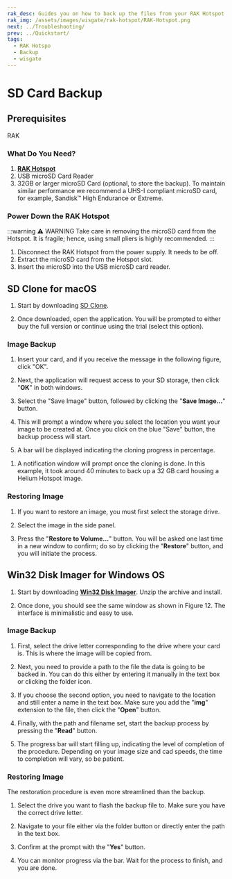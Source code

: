 ```yaml
---
rak_desc: Guides you on how to back up the files from your RAK Hotspot to either macOS or Windows OS and also, on how to restore images. With these backup tools, it lessens the hassle of saving the SD Card files of your LoRaWAN Gateway.
rak_img: /assets/images/wisgate/rak-hotspot/RAK-Hotspot.png
next: ../Troubleshooting/
prev: ../Quickstart/
tags:
  - RAK Hotspo
  - Backup
  - wisgate
---
```


# SD Card Backup

## Prerequisites
RAK
### What Do You Need?

1. [**RAK Hotspot**](https://store.rakwireless.com/products/rak-hotspot-miner?utm_source=RAKHotspotMiner&utm_medium=Document&utm_campaign=BuyFromStore)
2. USB microSD Card Reader
3. 32GB or larger microSD Card (optional, to store the backup). To maintain similar performance we recommend a UHS-I compliant microSD card, for example, Sandisk&trade; High Endurance or Extreme.


### Power Down the RAK Hotspot

:::warning ⚠️ WARNING
Take care in removing the microSD card from the Hotspot. It is fragile; hence, using small pliers is highly recommended.
:::

1. Disconnect the RAK Hotspot from the power supply. It needs to be off.
2. Extract the microSD card from the Hotspot slot.
3. Insert the microSD into the USB microSD card reader.


## SD Clone for macOS

1. Start by downloading [SD Clone](https://twocanoes.com/products/mac/sd-clone/).

<rk-img
  src="/assets/images/wisgate/rak-hotspot/backup/mac/1.png"
  width="100%"
  caption="Download SD Clone"
/>

2. Once downloaded, open the application. You will be prompted to either buy the full version or continue using the trial (select this option).

<rk-img
  src="/assets/images/wisgate/rak-hotspot/backup/mac/2.png"
  width="100%"
  caption="Selecting Clone Trial or Buy Option"
/>


### Image Backup

1. Insert your card, and if you receive the message in the following figure, click "OK".

<rk-img
  src="/assets/images/wisgate/rak-hotspot/backup/mac/3.png"
  width="100%"
  caption="SD Clone Authentication"
/>

2. Next, the application will request access to your SD storage, then click "**OK**" in both windows.


<rk-img
  src="/assets/images/wisgate/rak-hotspot/backup/mac/4.png"
  width="100%"
  caption="Accessing SD Storage"
/>

<rk-img
  src="/assets/images/wisgate/rak-hotspot/backup/mac/5.png"
  width="100%"
  caption="Allowing SD Clone to Access Files"
/>

3. Select the "Save Image" button, followed by clicking the "**Save Image...**" button.

<rk-img
  src="/assets/images/wisgate/rak-hotspot/backup/mac/6.png"
  width="100%"
  caption="Save Image"
/>

4. This will prompt a window where you select the location you want your image to be created at. Once you click on the blue "Save" button, the backup process will start.

<rk-img
  src="/assets/images/wisgate/rak-hotspot/backup/mac/7.png"
  width="100%"
  caption="Selecting File Folder"
/>

5. A bar will be displayed indicating the cloning progress in percentage.

<rk-img
  src="/assets/images/wisgate/rak-hotspot/backup/mac/8.png"
  width="100%"
  caption="Ongoing Cloning Process"
/>

1. A notification window will prompt once the cloning is done. In this example, it took around 40 minutes to back up a 32&nbsp;GB card housing a Helium Hotspot image.

<rk-img
  src="/assets/images/wisgate/rak-hotspot/backup/mac/9.png"
  width="100%"
  caption="Clone Complete"
/>

### Restoring Image

1. If you want to restore an image, you must first select the storage drive.

<rk-img
  src="/assets/images/wisgate/rak-hotspot/backup/mac/10.png"
  width="100%"
  caption="Selecting Storage Device"
/>

2. Select the image in the side panel.

<rk-img
  src="/assets/images/wisgate/rak-hotspot/backup/mac/11.png"
  width="100%"
  caption="Selecting Image"
/>

3. Press the "**Restore to Volume...**" button. You will be asked one last time in a new window to confirm; do so by clicking the "**Restore**" button, and you will initiate the process.

<rk-img
  src="/assets/images/wisgate/rak-hotspot/backup/mac/12.png"
  width="100%"
  caption="Restoring Image to Volume"
/>

## Win32 Disk Imager for Windows OS

1. Start by downloading [**Win32 Disk Imager**](https://win32diskimager.download/download-win32-disk-imager/). Unzip the archive and install.

2. Once done, you should see the same window as shown in Figure 12. The interface is minimalistic and easy to use.

<rk-img
  src="/assets/images/wisgate/rak-hotspot/backup/win/1.png"
  width="45%"
  caption="Downloading Win31 Disk Imager"
/>


### Image Backup

1. First, select the drive letter corresponding to the drive where your card is. This is where the image will be copied from.

<rk-img
  src="/assets/images/wisgate/rak-hotspot/backup/win/2.png"
  width="45%"
  caption="Selecting Storage Device"
/>

2. Next, you need to provide a path to the file the data is going to be backed in. You can do this either by entering it manually in the text box or clicking the folder icon.

<rk-img
  src="/assets/images/wisgate/rak-hotspot/backup/win/3.png"
  width="45%"
  caption="Selecting Image File Path"
/>

3. If you choose the second option, you need to navigate to the location and still enter a name in the text box. Make sure you add the "**img**" extension to the file, then click the "**Open**" button.

<rk-img
  src="/assets/images/wisgate/rak-hotspot/backup/win/4.png"
  width="70%"
  caption="Entering Image File Name"
/>

4. Finally, with the path and filename set, start the backup process by pressing the "**Read**" button.

<rk-img
  src="/assets/images/wisgate/rak-hotspot/backup/win/5.png"
  width="45%"
  caption="Start the Backup Process"
/>

5. The progress bar will start filling up, indicating the level of completion of the procedure. Depending on your image size and cad speeds, the time to completion will vary, so be patient.

<rk-img
  src="/assets/images/wisgate/rak-hotspot/backup/win/6.png"
  width="45%"
  caption="Ongoing Backup Process"
/>

### Restoring Image

The restoration procedure is even more streamlined than the backup.

1. Select the drive you want to flash the backup file to. Make sure you have the correct drive letter.

<rk-img
  src="/assets/images/wisgate/rak-hotspot/backup/win/7.png"
  width="45%"
  caption="Selecting Storage Device"
/>

2. Navigate to your file either via the folder button or directly enter the path in the text box.

<rk-img
  src="/assets/images/wisgate/rak-hotspot/backup/win/8.png"
  width="45%"
  caption="Selecting Image File Location"
/>

<rk-img
  src="/assets/images/wisgate/rak-hotspot/backup/win/9.png"
  width="70%"
  caption="Locating the Image File Path"
/>

3. Confirm at the prompt with the "**Yes**" button.

<rk-img
  src="/assets/images/wisgate/rak-hotspot/backup/win/10.png"
  width="30%"
  caption="Start the Restoring Process"
/>

4. You can monitor progress via the bar. Wait for the process to finish, and you are done.

<rk-img
  src="/assets/images/wisgate/rak-hotspot/backup/win/11.png"
  width="45%"
  caption="Ongoing Restoring Process"
/>